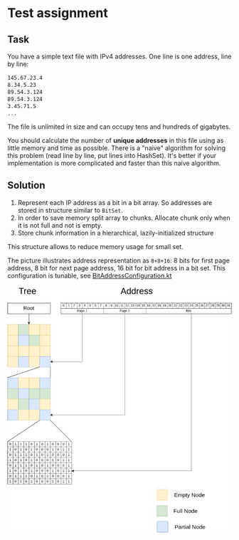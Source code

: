 # Test assignment

## Task
You have a simple text file with IPv4 addresses. One line is one address, line by line:

```
145.67.23.4
8.34.5.23
89.54.3.124
89.54.3.124
3.45.71.5
...
```

The file is unlimited in size and can occupy tens and hundreds of gigabytes.

You should calculate the number of __unique addresses__ in this file using as little memory and time as possible.
There is a "naive" algorithm for solving this problem (read line by line, put lines into HashSet).
It's better if your implementation is more complicated and faster than this naive algorithm.

## Solution 

1. Represent each IP address as a bit in a bit array. So addresses are stored in structure similar to `BitSet`.
2. In order to save memory split array to chunks. Allocate chunk only when it is not full and not is empty. 
3. Store chunk information in a hierarchical, lazily-initialized structure 

This structure allows to reduce memory usage for small set. 

The picture illustrates address representation as `8+8+16`: 8 bits for first page address, 8 bit for next page address, 16 bit for bit address in a bit set.
This configuration is tunable, see [BitAddressConfiguration.kt](src/main/kotlin/me/vzhilin/job/ipcounter/BitAddressConfiguration.kt)

![image](./doc/address.png)